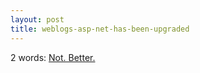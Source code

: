 ```yaml
---
layout: post
title: weblogs-asp-net-has-been-upgraded
---
```

2 words: [Not. Better.](http://weblogs.asp.net/)
